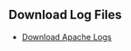 
## Download Log Files
- [Download Apache Logs](https://raw.githubusercontent.com/Jeum1331/Log-Management-with-Splunk/main/Datasets/apache_logs.txt)
